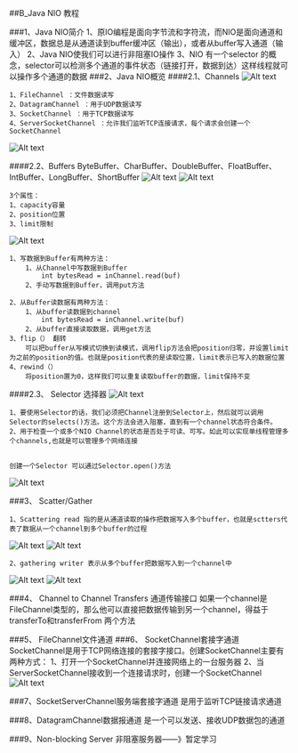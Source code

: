 
##B_Java NIO 教程

###1、Java NIO简介
	1、原IO编程是面向字节流和字符流，而NIO是面向通道和缓冲区，数据总是从通道读到buffer缓冲区（输出），或者从buffer写入通道（输入）
	2、Java NIO使我们可以进行非阻塞IO操作
	3、NIO 有一个selector 的概念，selector可以检测多个通道的事件状态（链接打开，数据到达）这样线程就可以操作多个通道的数据
###2、Java NIO概览
####2.1、Channels
![Alt text](./1560158651293.png)

	1、FileChannel ：文件数据读写
	2、DatagramChannel ：用于UDP数据读写
	3、SocketChannel ：用于TCP数据读写
	4、ServerSocketChannel ：允许我们监听TCP连接请求，每个请求会创建一个SocketChannel

![Alt text](./1560159392000.png)

####2.2、Buffers
	ByteBuffer、CharBuffer、DoubleBuffer、FloatBuffer、IntBuffer、LongBuffer、ShortBuffer
![Alt text](./1560159896441.png)
![Alt text](./1560159996764.png)

	3个属性：
	1、capacity容量
	2、position位置
	3、limit限制
![Alt text](./1560160115038.png)


	1、写数据到Buffer有两种方法：
		1、从Channel中写数据到Buffer
			int bytesRead = inChannel.read(buf)
		2、手动写数据到Buffer，调用put方法

	2、从Buffer读数据有两种方法：
		1、从buffer读数据到channel
			int bytesRead = inChannel.write(buf)
		2、从buffer直接读取数据，调用get方法
	3、flip（） 翻转
		可以把buffer从写模式切换到读模式，调用flip方法会把position归零，并设置limit为之前的position的值。也就是position代表的是读取位置，limit表示已写入的数据位置
	4、rewind（）
		将position置为0，这样我们可以重复读取buffer的数据，limit保持不变
####2.3、	Selector 选择器
![Alt text](./1560159013657.png)

	1、要使用Selector的话，我们必须把Channel注册到Selector上，然后就可以调用Selector的selects()方法。这个方法会进入阻塞，直到有一个channel状态符合条件。
	2、用于检查一个或多个NIO Channel的状态是否处于可读、可写。如此可以实现单线程管理多个channels,也就是可以管理多个网络连接


	创建一个Selector 可以通过Selector.open()方法
![Alt text](./1560243984933.png)

###3、 Scatter/Gather
	
	1、Scattering read 指的是从通道读取的操作把数据写入多个buffer，也就是sctters代表了数据从一个channel到多个buffer的过程
![Alt text](./1560243243979.png)
![Alt text](./1560243301394.png)

	2、gathering writer 表示从多个buffer把数据写入到一个channel中
![Alt text](./1560243315565.png)
![Alt text](./1560243358017.png)

###4、 Channel to Channel Transfers 通道传输接口
	如果一个channel是FileChannel类型的，那么他可以直接把数据传输到另一个channel，得益于transferTo和transferFrom 两个方法


###5、 FileChannel文件通道
###6、 SocketChannel套接字通道
	SocketChannel是用于TCP网络连接的套接字接口。创建SocketChannel主要有两种方式：
	1、打开一个SocketChannel并连接网络上的一台服务器
	2、当ServerSocketChannel接收到一个连接请求时，创建一个SocketChannel
![Alt text](./1560244934430.png)

###7、SocketServerChannel服务端套接字通道
	是用于监听TCP链接请求通道



###8、DatagramChannel数据报通道
	是一个可以发送、接收UDP数据包的通道

###9、Non-blocking Server 非阻塞服务器——》暂定学习